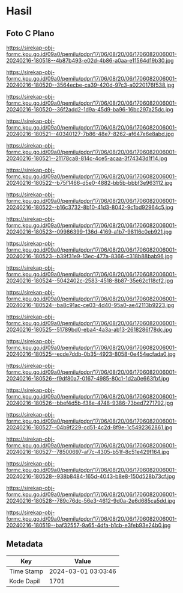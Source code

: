# Hasil

## Foto C Plano

https://sirekap-obj-formc.kpu.go.id/09a0/pemilu/pdpr/17/06/08/20/06/1706082006001-20240216-180518--4b87b493-e02d-4b86-a0aa-e11564d19b30.jpg

https://sirekap-obj-formc.kpu.go.id/09a0/pemilu/pdpr/17/06/08/20/06/1706082006001-20240216-180520--3564ecbe-ca39-420d-97c3-a0220176f538.jpg

https://sirekap-obj-formc.kpu.go.id/09a0/pemilu/pdpr/17/06/08/20/06/1706082006001-20240216-180520--36f2add2-1d9a-45d9-ba96-16bc297a25dc.jpg

https://sirekap-obj-formc.kpu.go.id/09a0/pemilu/pdpr/17/06/08/20/06/1706082006001-20240216-180521--40340127-7b86-48e7-8262-af647e6e8abd.jpg

https://sirekap-obj-formc.kpu.go.id/09a0/pemilu/pdpr/17/06/08/20/06/1706082006001-20240216-180521--21178ca8-814c-4ce5-acaa-3f74343d1f14.jpg

https://sirekap-obj-formc.kpu.go.id/09a0/pemilu/pdpr/17/06/08/20/06/1706082006001-20240216-180522--b75f1466-d5e0-4882-bb5b-bbbf3e963112.jpg

https://sirekap-obj-formc.kpu.go.id/09a0/pemilu/pdpr/17/06/08/20/06/1706082006001-20240216-180522--b16c3732-8b10-41d3-8042-9c1bd92964c5.jpg

https://sirekap-obj-formc.kpu.go.id/09a0/pemilu/pdpr/17/06/08/20/06/1706082006001-20240216-180523--09986399-136d-4169-a1b7-98116c0eb921.jpg

https://sirekap-obj-formc.kpu.go.id/09a0/pemilu/pdpr/17/06/08/20/06/1706082006001-20240216-180523--b39f31e9-13ec-477a-8366-c318b88bab96.jpg

https://sirekap-obj-formc.kpu.go.id/09a0/pemilu/pdpr/17/06/08/20/06/1706082006001-20240216-180524--5042402c-2583-4518-8b87-35e62c118cf2.jpg

https://sirekap-obj-formc.kpu.go.id/09a0/pemilu/pdpr/17/06/08/20/06/1706082006001-20240216-180524--ba8c91ac-ce03-4d40-95a0-ae42113b9223.jpg

https://sirekap-obj-formc.kpu.go.id/09a0/pemilu/pdpr/17/06/08/20/06/1706082006001-20240216-180525--51789bd0-eba4-4a3a-ab13-2618286f78dc.jpg

https://sirekap-obj-formc.kpu.go.id/09a0/pemilu/pdpr/17/06/08/20/06/1706082006001-20240216-180525--ecde7ddb-0b35-4923-8058-0e454ecfada0.jpg

https://sirekap-obj-formc.kpu.go.id/09a0/pemilu/pdpr/17/06/08/20/06/1706082006001-20240216-180526--f9df80a7-0167-4985-80c1-1d2a0e663fbf.jpg

https://sirekap-obj-formc.kpu.go.id/09a0/pemilu/pdpr/17/06/08/20/06/1706082006001-20240216-180526--bbef4d5b-f38e-4748-9386-73bed7271792.jpg

https://sirekap-obj-formc.kpu.go.id/09a0/pemilu/pdpr/17/06/08/20/06/1706082006001-20240216-180527--04b9f229-cd51-4c2d-8f9e-1c5492362861.jpg

https://sirekap-obj-formc.kpu.go.id/09a0/pemilu/pdpr/17/06/08/20/06/1706082006001-20240216-180527--78500697-af7c-4305-b51f-8c51e429f164.jpg

https://sirekap-obj-formc.kpu.go.id/09a0/pemilu/pdpr/17/06/08/20/06/1706082006001-20240216-180528--938b8484-165d-4043-b8e8-150d528b73cf.jpg

https://sirekap-obj-formc.kpu.go.id/09a0/pemilu/pdpr/17/06/08/20/06/1706082006001-20240216-180528--789c76dc-56e3-4612-9d0a-2e6d685ca5dd.jpg

https://sirekap-obj-formc.kpu.go.id/09a0/pemilu/pdpr/17/06/08/20/06/1706082006001-20240216-180519--baf32557-9a65-4dfa-b1cb-e3feb93e24b0.jpg


## Metadata

| Key        | Value               |
| ---------- | ------------------- |
| Time Stamp | 2024-03-01 03:03:46 |
| Kode Dapil | 1701                |



